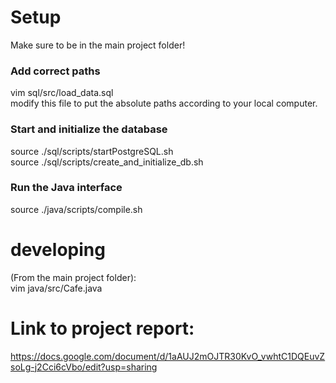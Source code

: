 
# Setup
Make sure to be in the main project folder!  
### Add correct paths
vim sql/src/load_data.sql  
modify this file to put the absolute paths according to your local computer.  

### Start and initialize the database
source ./sql/scripts/startPostgreSQL.sh  
source ./sql/scripts/create_and_initialize_db.sh  

### Run the Java interface
source ./java/scripts/compile.sh  



# developing
(From the main project folder):  
vim java/src/Cafe.java  



# Link to project report:
https://docs.google.com/document/d/1aAUJ2mOJTR30KvO_vwhtC1DQEuvZsoLg-j2Cci6cVbo/edit?usp=sharing  












